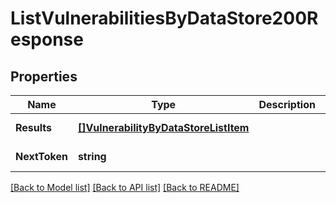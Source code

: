# ListVulnerabilitiesByDataStore200Response

## Properties
Name | Type | Description | Notes
------------ | ------------- | ------------- | -------------
**Results** | [**[]VulnerabilityByDataStoreListItem**](VulnerabilityByDataStoreListItem.md) |  | [default to null]
**NextToken** | **string** |  | [default to null]

[[Back to Model list]](../README.md#documentation-for-models) [[Back to API list]](../README.md#documentation-for-api-endpoints) [[Back to README]](../README.md)

